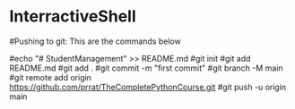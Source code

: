 # InterractiveShell


#Pushing to git: This are the commands below

#echo "# StudentManagement" >> README.md
#git init
#git add README.md
#git add . 
#git commit -m "first commit"
#git branch -M main
#git remote add origin https://github.com/prrat/TheCompletePythonCourse.git
#git push -u origin main
